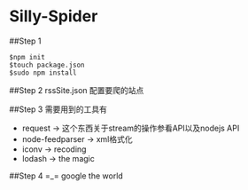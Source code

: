 Silly-Spider
===========

##Step 1
```shell
$npm init
$touch package.json
$sudo npm install
```

##Step 2
rssSite.json
配置要爬的站点

##Step 3
需要用到的工具有
- request -> 这个东西关于stream的操作参看API以及nodejs API
- node-feedparser -> xml格式化
- iconv -> recoding
- lodash -> the magic

##Step 4
=_= google the world

